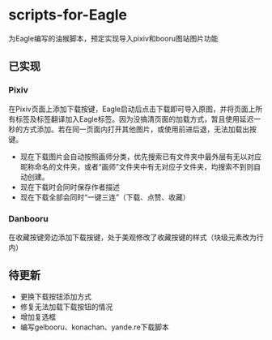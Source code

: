 # scripts-for-Eagle  

为Eagle编写的油猴脚本，预定实现导入pixiv和booru图站图片功能

## 已实现  

### Pixiv  

在Pixiv页面上添加下载按键，Eagle启动后点击下载即可导入原图，并将页面上所有标签及标签翻译加入Eagle标签。因为没搞清页面的加载方式，暂且使用延迟一秒的方式添加。若在同一页面内打开其他图片，或使用前进后退，无法加载出按键。

* 现在下载图片会自动按照画师分类，优先搜索已有文件夹中最外层有无以对应昵称命名的文件夹，或者“画师”文件夹中有无对应子文件夹，均搜索不到则自动创建。
* 现在下载时会同时保存作者描述
* 现在下载全部会同时“一键三连”（下载、点赞、收藏）

### Danbooru

在收藏按键旁边添加下载按键，处于美观修改了收藏按键的样式（块级元素改为行内）

## 待更新

* 更换下载按钮添加方式
* 修复无法加载下载按钮的情况
* 增加复选框
* 编写gelbooru、konachan、yande.re下载脚本
